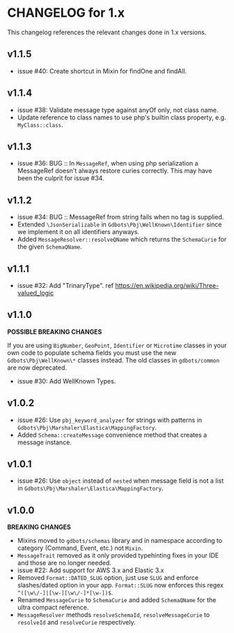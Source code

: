 # CHANGELOG for 1.x
This changelog references the relevant changes done in 1.x versions.


## v1.1.5
* issue #40: Create shortcut in Mixin for findOne and findAll.


## v1.1.4
* issue #38: Validate message type against anyOf only, not class name.
* Update reference to class names to use php's builtin class property, e.g. `MyClass::class`.


## v1.1.3
* issue #36: BUG :: In `MessageRef`, when using php serialization a MessageRef doesn't always restore curies correctly.
  This may have been the culprit for issue #34.


## v1.1.2
* issue #34: BUG :: MessageRef from string fails when no tag is supplied.
* Extended `\JsonSerializable` in `Gdbots\Pbj\WellKnown\Identifier` since we implement it on all identifiers anyways.
* Added `MessageResolver::resolveQName` which returns the `SchemaCurie` for the given `SchemaQName`.


## v1.1.1
* issue #32: Add "TrinaryType".  ref https://en.wikipedia.org/wiki/Three-valued_logic


## v1.1.0
__POSSIBLE BREAKING CHANGES__

If you are using `BigNumber`, `GeoPoint`, `Identifier` or `Microtime` classes in your own code to populate schema fields 
you must use the new `Gdbots\Pbj\WellKnown\*` classes instead.  The old classes in `gdbots/common` are now deprecated.

* issue #30: Add WellKnown Types.


## v1.0.2
* issue #26: Use `pbj_keyword_analyzer` for strings with patterns in `Gdbots\Pbj\Marshaler\Elastica\MappingFactory`.
* Added `Schema::createMessage` convenience method that creates a message instance. 


## v1.0.1
* issue #26: Use `object` instead of `nested` when message field is not a list in `Gdbots\Pbj\Marshaler\Elastica\MappingFactory`.


## v1.0.0
__BREAKING CHANGES__

* Mixins moved to `gdbots/schemas` library and in namespace according to category (Command, Event, etc.) not `Mixin`.
* `MessageTrait` removed as it only provided typehinting fixes in your IDE and those are no longer needed.
* issue #22: Add support for AWS 3.x and Elastic 3.x
* Removed `Format::DATED_SLUG` option, just use `SLUG` and enforce slashes/dated option in your app.
  `Format::SLUG` now enforces this regex `^([\w\/-]|[\w-][\w\/-]*[\w-])$`.
* Renamed `MessageCurie` to `SchemaCurie` and added `SchemaQName` for the ultra compact reference.
* `MessageResolver` methods `resolveSchemaId`, `resolveMessageCurie` to `resolveId` and `resolveCurie` respectively.
